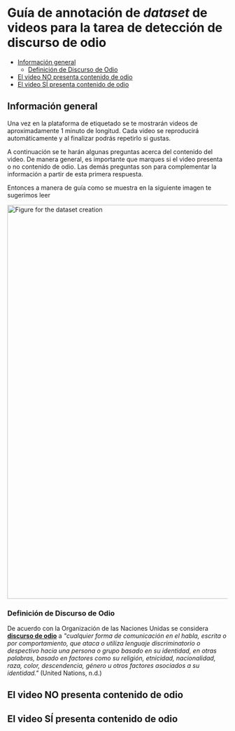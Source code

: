 # Guía de annotación de _dataset_ de videos para la tarea de detección de discurso de odio

- [Información general](#información-general)
  - [Definición de Discurso de Odio](#definición-de-discurso-de-odio)
- [El video NO presenta contenido de odio](#el-video-no-presenta-contenido-de-odio)
- [El video SÍ presenta contenido de odio](#el-video-sí-presenta-contenido-de-odio)

## Información general
Una vez en la plataforma de etiquetado se te mostrarán videos de aproximadamente 1 minuto de longitud. Cada video se reproducirá automáticamente y al finalizar podrás repetirlo si gustas.

A continuación se te harán algunas preguntas acerca del contenido del video. De manera general, es importante que marques si el video presenta o no contenido de odio. Las demás preguntas son para complementar la información a partir de esta primera respuesta. 

Entonces a manera de guía como se muestra en la siguiente imagen te sugerimos leer 

<img src="hsdvmi-annotation-guideline.PNG" alt="Figure for the dataset creation" width="900">

### Definición de Discurso de Odio
De acuerdo con la Organización de las Naciones Unidas se considera [**discurso de odio**](https://www.un.org/en/hate-speech/understanding-hate-speech/what-is-hate-speech) a _"cualquier forma de comunicación en el habla, escrita o por comportamiento, que ataca o utiliza lenguaje discriminatorio o despectivo hacia una persona o grupo basado en su identidad, en otras palabras, basado en factores como su religión, etnicidad, nacionalidad, raza, color, descendencia, género u otros factores asociados a su identidad."_ (United Nations, n.d.)

## El video NO presenta contenido de odio

## El video SÍ presenta contenido de odio



